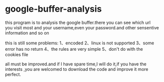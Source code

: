 google-buffer-analysis
======================

this program is to analysis the google buffer.there you can see which url you visit most and your username,even your password.and other sensentive information and so on


this is still some problems:
1、encoded
2、linux is not supported
3、some error has no return
4、the rules are very simple
5、don't do with the cookies file

all must be improved.and if I have spare time,I will do it,if you have the interests ,you are welcomed to download the code and improve it more perfect.
